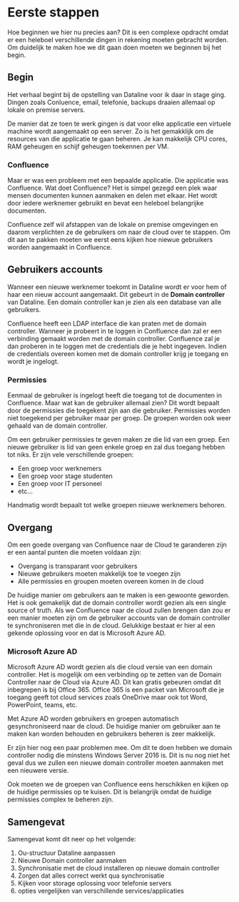 # Eerste stappen

Hoe beginnen we hier nu precies aan? Dit is een complexe opdracht omdat er een heleboel verschillende dingen in rekening moeten gebracht worden. Om duidelijk te maken hoe we dit gaan doen moeten we beginnen bij het begin.

## Begin

Het verhaal begint bij de opstelling van Dataline voor ik daar in stage ging. Dingen zoals Conluence, email, telefonie, backups draaien allemaal op lokale on premise servers. 

De manier dat ze toen te werk gingen is dat voor elke applicatie een virtuele machine wordt aangemaakt op een server. Zo is het gemakklijk om de resources van die applicatie te gaan beheren. Je kan makkelijk CPU cores, RAM geheugen en schijf geheugen toekennen per VM.

### Confluence

Maar er was een probleem met een bepaalde applicatie. Die applicatie was Confluence. Wat doet Confluence? Het is simpel gezegd een plek waar mensen documenten kunnen aanmaken en delen met elkaar. Het wordt door iedere werknemer gebruikt en bevat een heleboel belangrijke documenten. 

Confluence zelf wil afstappen van de lokale on premise omgevingen en daarom verplichten ze de gebruikers om naar de cloud over te stappen. Om dit aan te pakken moeten we eerst eens kijken hoe niewue gebruikers worden aangemaakt in Confluence.

## Gebruikers accounts

Wanneer een nieuwe werknemer toekomt in Dataline wordt er voor hem of haar een nieuw account aangemaakt. Dit gebeurt in de **Domain controller** van Dataline. Een domain controller kan je zien als een database van alle gebruikers.  

Confluence heeft een LDAP interface die kan praten met de domain controller. Wanneer je probeert in te loggen in Confluence dan zal er een verbinding gemaakt worden met de domain controller. Confluence zal je dan proberen in te loggen met de credentials die je hebt ingegeven. Indien de credentials overeen komen met de domain controller krijg je toegang en wordt je ingelogt.


### Permissies

Eenmaal de gebruiker is ingelogt heeft die toegang tot de documenten in Confluence. Maar wat kan de gebruiker allemaal zien? Dit wordt bepaalt door de permissies die toegekent zijn aan die gebruiker. Permissies worden niet toegekend per gebruiker maar per groep. De groepen worden ook weer gehaald van de domain controller. 

Om een gebruiker permissies te geven maken ze die lid van een groep. Een nieuwe gebruiker is lid van geen enkele groep en zal dus toegang hebben tot niks. Er zijn vele verschillende groepen:

- Een groep voor werknemers
- Een groep voor stage studenten
- Een groep voor IT personeel
- etc...

Handmatig wordt bepaalt tot welke groepen nieuwe werknemers behoren. 

## Overgang

Om een goede overgang van Confluence naar de Cloud te garanderen zijn er een aantal punten die moeten voldaan zijn:

- Overgang is transparant voor gebruikers
- Nieuwe gebruikers moeten makkelijk toe te voegen zijn
- Alle permissies en groupen moeten overeen komen in de cloud

De huidige manier om gebruikers aan te maken is een gewoonte geworden. Het is ook gemakelijk dat de domain controller wordt gezien als een single source of truth. Als we Confluence naar de cloud zullen brengen dan zou er een manier moeten zijn om de gebruiker accounts van de domain controller te synchroniseren met die in de cloud. Gelukkige bestaat er hier al een gekende oplossing voor en dat is Microsoft Azure AD.

### Microsoft Azure AD

Microsoft Azure AD wordt gezien als die cloud versie van een domain controller. Het is mogelijk om een verbinding op te zetten van de Domain Controller naar de Cloud via Azure AD. Dit kan gratis gebeuren omdat dit inbegrepen is bij Office 365. Office 365 is een packet van Microsoft die je toegang geeft tot cloud services zoals OneDrive maar ook tot Word, PowerPoint, teams, etc.

Met Azure AD worden gebruikers en groepen automatisch gesynchroniseerd naar de cloud. De huidige manier om gebruiker aan te maken kan worden behouden en gebruikers beheren is zeer makkelijk. 

Er zijn hier nog een paar problemen mee. Om dit te doen hebben we domain controller nodig die minstens Windows Server 2016 is. Dit is nu nog niet het geval dus we zullen een nieuwe domain controller moeten aanmaken met een nieuwere versie.

Ook moeten we de groepen van Confluence eens herschikken en kijken op de huidige permissies op te kuisen. Dit is belangrijk omdat de huidige permissies complex te beheren zijn.

## Samengevat

Samengevat komt dit neer op het volgende:

1. Ou-structuur Dataline aanpassen
2. Nieuwe Domain controller aanmaken
4. Synchronisatie met de cloud installeren op nieuwe domain controller
5. Zorgen dat alles correct werkt qua synchronisatie
6. Kijken voor storage oplossing voor telefonie servers
7. opties vergelijken van verschillende services/applicaties